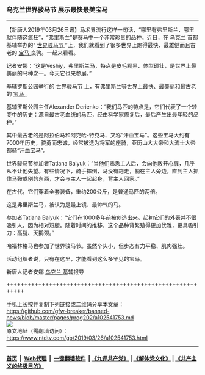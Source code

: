 ### 乌克兰世界骏马节 展示最快最美宝马
------------------------

<div class="post_content" itemprop="articleBody">
 <p>
  【新唐人2019年03月26日讯】马术界流行这样一句话，“哪里有弗里斯兰，哪里就伴随这疯狂”，“弗里斯兰”是赛马中一个非常珍贵的品种。近日，在
  <a href="https://www.ntdtv.com/gb/乌克兰.htm">
   乌克兰
  </a>
  首都基辅举办的“
  <a href="https://www.ntdtv.com/gb/世界骏马节.htm">
   世界骏马节
  </a>
  ”上，我们就看到了很多世界上跑得最快、最雄健而且古老的
  <a href="https://www.ntdtv.com/gb/宝马.htm">
   宝马
  </a>
  良驹。一起来看看。
 </p>
 <p>
  记者安娜：“这是Veshiy，弗里斯兰马，特点是皮毛黝黑、体型硕壮，是世界上最美丽的马种之一。今天它也来参展。”
 </p>
 <p>
  基辅罗斯公园举行的
  <a href="https://www.ntdtv.com/gb/世界骏马节.htm">
   世界骏马节
  </a>
  上，有弗里斯兰等世界上最快、最美丽和最古老的
  <a href="https://www.ntdtv.com/gb/宝马.htm">
   宝马
  </a>
  。
 </p>
 <p>
  基辅罗斯公园主任Alexander Derienko：“我们马匹的特点是，它们代表了一个转变中的历史：源自最古老血统的马匹，经由科学家修复后，最后产生出最年轻的品种。”
 </p>
 <p>
  其中最古老的是阿拉伯马和阿克哈-特克马、又称“汗血宝马”。这些宝马大约有7000年历史，骁勇而忠诚，经常被选为将军的座骑，亚历山大大帝和大流士大帝都骑“汗血宝马”。
 </p>
 <p>
  世界骏马节参加者Tatiana Balyuk：“当他们熟悉主人后，会向他敞开心扉，几乎从不让他失望。有些情况下，骑手摔倒，马没有跑走，躺在主人旁边，直到主人抓住马鞍或别的东西，才会与主人一起起身，背主人回家。”
 </p>
 <p>
  在古代，它们穿着全套装备，重约200公斤，是普通马匹的两倍。
 </p>
 <p>
  这是弗里斯兰马，被认为是最上镜、最帅气的马。
 </p>
 <p>
  参加者Tatiana Balyuk：“它们在1000多年前被创造出来。起初它们的外表并不很吸引人，因为相对短腿。随着时间的推移，这个品种背繁殖得更加优雅，更具吸引力：高腿、天鹅颈。”
 </p>
 <p>
  哈福林格马也参加了世界骏马节。虽然个头小，但步态有力平稳、肌肉强壮。
 </p>
 <p>
  活动组织者说，只有在这里，才能看到这么多罕见的宝马。
 </p>
 <p>
  新唐人记者安娜
  <a href="https://www.ntdtv.com/gb/乌克兰.htm">
   乌克兰
  </a>
  基辅报导
 </p>
 <p>
 </p>
 <div class="single_ad">
 </div>
</div>

+++++++++++++++++++++++++++++++++++++++++++++++++++++++++++<br/><br/>
手机上长按并复制下列链接或二维码分享本文章：<br/>
https://github.com/gfw-breaker/banned-news/blob/master/pages/prog202/a102541753.md <br/>
<a href='https://github.com/gfw-breaker/banned-news/blob/master/pages/prog202/a102541753.md'><img src='https://github.com/gfw-breaker/banned-news/blob/master/pages/prog202/a102541753.md.png'/></a> <br/>
原文地址（需翻墙访问）：https://www.ntdtv.com/gb/2019/03/26/a102541753.html


------------------------
#### [首页](https://github.com/gfw-breaker/banned-news/blob/master/README.md) &nbsp;|&nbsp; [Web代理](https://github.com/labour-camp/helloworld) &nbsp;|&nbsp; [一键翻墙软件](https://github.com/gfw-breaker/nogfw/blob/master/README.md) &nbsp;| [《九评共产党》](https://github.com/gfw-breaker/9ping.md/blob/master/README.md#九评之一评共产党是什么) | [《解体党文化》](https://github.com/gfw-breaker/jtdwh.md/blob/master/README.md) | [《共产主义的终极目的》](https://github.com/gfw-breaker/gczydzjmd.md/blob/master/README.md)

